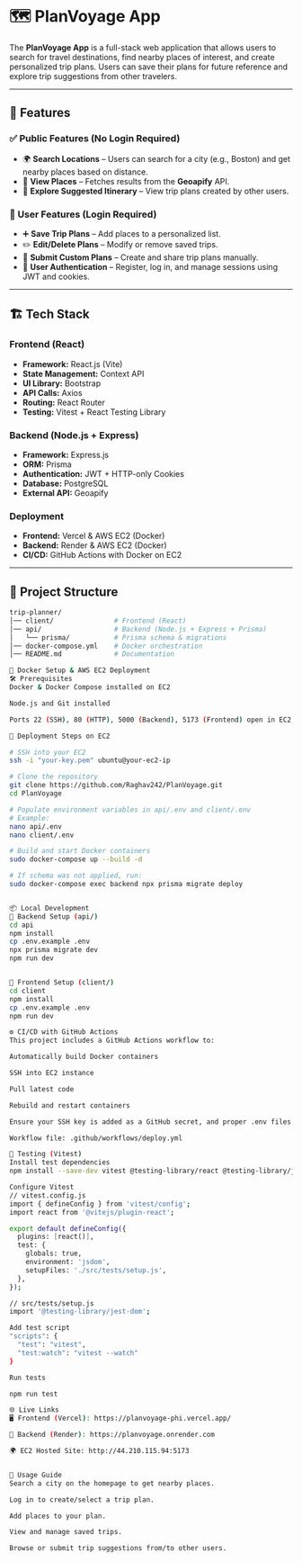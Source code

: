# 🗺️ PlanVoyage App

The **PlanVoyage App** is a full-stack web application that allows users to search for travel destinations, find nearby places of interest, and create personalized trip plans. Users can save their plans for future reference and explore trip suggestions from other travelers.

---

## 🚀 Features

### ✅ Public Features (No Login Required)
- 🌍 **Search Locations** – Users can search for a city (e.g., Boston) and get nearby places based on distance.
- 📍 **View Places** – Fetches results from the **Geoapify** API.
- 🔎 **Explore Suggested Itinerary** – View trip plans created by other users.

### 🔐 User Features (Login Required)
- ➕ **Save Trip Plans** – Add places to a personalized list.
- ✏️ **Edit/Delete Plans** – Modify or remove saved trips.
- 📝 **Submit Custom Plans** – Create and share trip plans manually.
- 🔑 **User Authentication** – Register, log in, and manage sessions using JWT and cookies.

---

## 🏗️ Tech Stack

### **Frontend (React)**
- **Framework:** React.js (Vite)
- **State Management:** Context API
- **UI Library:** Bootstrap
- **API Calls:** Axios
- **Routing:** React Router
- **Testing:** Vitest + React Testing Library

### **Backend (Node.js + Express)**
- **Framework:** Express.js
- **ORM:** Prisma
- **Authentication:** JWT + HTTP-only Cookies
- **Database:** PostgreSQL
- **External API:** Geoapify

### **Deployment**
- **Frontend:** Vercel & AWS EC2 (Docker)
- **Backend:** Render & AWS EC2 (Docker)
- **CI/CD:** GitHub Actions with Docker on EC2

---

## 📂 Project Structure

```bash
trip-planner/
│── client/               # Frontend (React)
│── api/                  # Backend (Node.js + Express + Prisma)
│   └── prisma/           # Prisma schema & migrations
│── docker-compose.yml    # Docker orchestration
│── README.md             # Documentation

🐳 Docker Setup & AWS EC2 Deployment
🛠️ Prerequisites
Docker & Docker Compose installed on EC2

Node.js and Git installed

Ports 22 (SSH), 80 (HTTP), 5000 (Backend), 5173 (Frontend) open in EC2 security group

🚀 Deployment Steps on EC2

# SSH into your EC2
ssh -i "your-key.pem" ubuntu@your-ec2-ip

# Clone the repository
git clone https://github.com/Raghav242/PlanVoyage.git
cd PlanVoyage

# Populate environment variables in api/.env and client/.env
# Example:
nano api/.env
nano client/.env

# Build and start Docker containers
sudo docker-compose up --build -d

# If schema was not applied, run:
sudo docker-compose exec backend npx prisma migrate deploy


📦 Local Development
🔁 Backend Setup (api/)
cd api
npm install
cp .env.example .env
npx prisma migrate dev
npm run dev


🔁 Frontend Setup (client/)
cd client
npm install
cp .env.example .env
npm run dev

⚙️ CI/CD with GitHub Actions
This project includes a GitHub Actions workflow to:

Automatically build Docker containers

SSH into EC2 instance

Pull latest code

Rebuild and restart containers

Ensure your SSH key is added as a GitHub secret, and proper .env files are already on the EC2 instance.

Workflow file: .github/workflows/deploy.yml

🧪 Testing (Vitest)
Install test dependencies
npm install --save-dev vitest @testing-library/react @testing-library/jest-dom jsdom

Configure Vitest
// vitest.config.js
import { defineConfig } from 'vitest/config';
import react from '@vitejs/plugin-react';

export default defineConfig({
  plugins: [react()],
  test: {
    globals: true,
    environment: 'jsdom',
    setupFiles: './src/tests/setup.js',
  },
});

// src/tests/setup.js
import '@testing-library/jest-dom';

Add test script
"scripts": {
  "test": "vitest",
  "test:watch": "vitest --watch"
}

Run tests

npm run test

🌐 Live Links
🖥️ Frontend (Vercel): https://planvoyage-phi.vercel.app/

🔧 Backend (Render): https://planvoyage.onrender.com

🌍 EC2 Hosted Site: http://44.210.115.94:5173


🧭 Usage Guide
Search a city on the homepage to get nearby places.

Log in to create/select a trip plan.

Add places to your plan.

View and manage saved trips.

Browse or submit trip suggestions from/to other users.
